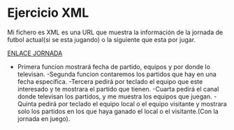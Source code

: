# Ejercicio XML

Mi fichero es XML es una URL que muestra la información de la jornada de futbol
actual(si se esta jugando) o la siguiente que esta por jugar.

[ENLACE JORNADA](http://apiclient.resultados-futbol.com/scripts/api/api.php?key=7171673be04cc06aa2426307d8b42836&tz=Europe/Madrid&format=xml&req=matchs&league=1&round=&order=twin&twolegged=1&year=2018)


- Primera funcion mostrará fecha de partido, equipos y por donde lo televisan.
-Segunda funcion contaremos los partidos que hay en una fecha específica.
-Tercera pedirá por teclado el equipo que este interesado y te mostrara el partido que tienen.
-Cuarta pedirá el canal donde televisan los partidos, y me muestra los equipos que juegan.
-Quinta pedirá por teclado el equipo local o el equipo visitante y mostrara solo los partidos 
en los que haya ganado el local o el visitante.(Con la jornada en juego).
